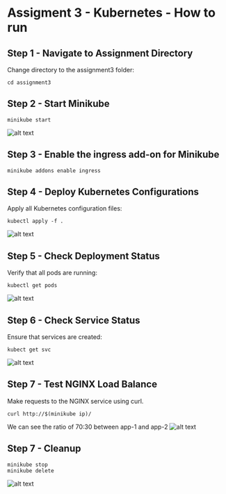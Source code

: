 

# Assigment 3 - Kubernetes - How to run

## Step 1 - Navigate to Assignment Directory
Change directory to the assignment3 folder:
```
cd assignment3
```
## Step 2 - Start Minikube
```
minikube start
```
![alt text]("assignment3/images/image1.png")
## Step 3 - Enable the ingress add-on for Minikube
```
minikube addons enable ingress
```



## Step 4 - Deploy Kubernetes Configurations
Apply all Kubernetes configuration files:
```
kubectl apply -f .
```
![alt text]("assignment3/images/image2.png")

## Step 5 - Check Deployment Status
Verify that all pods are running:
```
kubectl get pods
```
![alt text]("assignment3/images/image3.png")
## Step 6 - Check Service Status
Ensure that services are created:
```
kubect get svc
```
![alt text]("assignment3/images/image4.png")
## Step 7 - Test NGINX Load Balance
Make requests to the NGINX service using curl. 
```
curl http://$(minikube ip)/
```
We can see the ratio of 70:30 between app-1 and app-2
![alt text]("assignment3/images/image5.png")
## Step 7 -  Cleanup
```
minikube stop
minikube delete
```
![alt text]("assignment3/images/image6.png")

